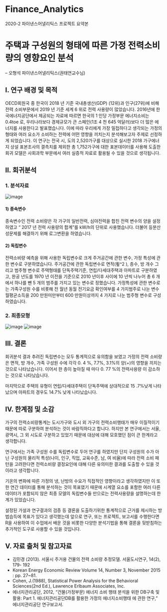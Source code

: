 # Finance_Analytics
2020-2 파이낸스어낼리틱스 프로젝트 요약본

# 주택과 구성원의 형태에 따른 가정 전력소비량의 영향요인 분석 

– 오형석 파이낸스어낼리틱스(권태연교수님)

## I. 연구 배경 및 목적

OECD회원국 중 한국이 2018 년 기준 국내총생산(GDP) (12위)과
인구(27위)에 비해 전력 소비부문에서 2019 년 기준 세계 6 위로
전력 사용량이 많았습니다. 2016년에 한국에너지공단에서 제공되는
자료에 따르면 한국의 1 인당 가정부문 에너지소비는 0.4toe 로,
우리나라보다 경제규모가 큰 스페인(1조 4 천 645 억달러)보다 더
많은 에너지를 사용한다고 발표했습니다. 이에 따라 우리에게 가장
밀접하다고 생각되는 가정의 형태와 여러 요소가 소비하는 전력에
어떤 영향을 끼치는지 분석해보고자 주제로 선정하게 되었습니다.
이 연구는 전국 시, 도의 2,520가구를 대상으로 실시한
2018 가구에너지 상설 표본조사의 결측치를 제외한 총 1,752가구에
대한 표본데이터를 사용해 도출한 회귀 모델은 사회과학 부문에서
여러 실증적 자료로 활용될 수 있을 것으로 생각됩니다.

## II. 회귀분석

### 1. 분석자료
![image](https://user-images.githubusercontent.com/41688671/114876008-d98a2a80-9e38-11eb-8e0d-72cd2f033baa.png)


#### 1) 종속변수

종속변수인 전력 소비량은 각 가구의 일반전력, 심야전력을 합친
전력 변수의 양을 설정하였고 “ 2017 년 전력 사용량의 합계”를
kW/h의 단위로 사용했습니다. 더불어 등분산성문제를 해결하기
위해 로그변환을 하였습니다.

#### 2) 독립변수

 전력소비량 예측을 위해 사용한 독립변수로 크게 주거공간에 관한 변수, 가정 특성에 관한 변수로 구분하였습니다. 주거공간에 관한 독립변수로 면적(푚^2 ), 층수, 방 개수 그리고 범주형 변수로 주택형태를 단독주택기준, 연립/다세대주택과 아파트로 구분하였고, 완공 년도를 1970 년 이전을 기준으로 2010 년이후 사이에 10 년씩 나누어 총 6 개에서 하나를 뺀 5 개의 범주를 가지고 있는 변수로 정했습니다. 가정특성에 관한 변수로는 가족구성원 수를 비롯해 전 월년 동월 전기요금 확인여부를 4 가지범주로 나눈 변수 월평균소득을 200 만원미만부터 600 만원이상까지 4 가지로 나눈 범주형 변수로 구성하였습니다.

### 2. 최종모형

![image](https://user-images.githubusercontent.com/41688671/114876094-f292db80-9e38-11eb-978a-5a3135f53adb.png)
![image](https://user-images.githubusercontent.com/41688671/114876229-148c5e00-9e39-11eb-8cf0-5a6876fa7387.png)



## III. 결론 
 회귀분석 결과 추려진 독립변수는 모두 통계적으로 유의함을 보였고 가정의 전력 소비량은 면적, 방 개수, 가족 구성원 수에 각각 0. 4 %, 7.7%, 3.1%의 양(+)의 영향을 끼치는 것으로 나타났습니다. 이어서 한 층이 높아질 때 마다 0. 77 %의 전력사용량 이 감소하는 것으로 나타났습니다. 
 
 마지막으로 주택의 유형이 연립/다세대주택이 단독주택에 상대적으로 15 .7%낮게 나타났으며 아파트의 경우도 14.7% 낮게 나타났습니다.

## IV. 한계점 및 소감 
 가구의 전력소비량통계는 도시가구와 도시 외 가구의 전력소비행태가 매우 이질적이기 때문에 따로 구분하여 분석하는 것이 바람직하다고 합니다. 하지만 본 연구에서는 서울, 광역시, 그 외 시도로 구분하고 있었기 때문에 대상에 대해 모호했던 점이 큰 한계라고 생각합니다. 
 
 연구에서는 가족 구성원 수를 독립변수로 두어 연구를 하였지만 단지 구성원의 수가 아닌 구성원의 물리적 특성(나이, 인구, 직업, 교육수준, 남, 여 비율)에 따라 전력 소비 패턴을 고려한다면 전력소비량 결정요인에 대해 다른 유의미한 결과를 도출할 수 있을 것이라고 생각합니다. 
 
 기온의 변화에 따른 가정의 냉, 난방의 수요가 직접적인 영향이라고 생각하였지만 이 또한 연간 데이터를 통해 분석하는 것이 목표였기 때문에 시계열 요소를 포함한 여러 다른 데이터가 포함되지 않은 최종 모델의 독립변수들 만으로는 전력사용량을 설명하는데 한계가 있었습니다. 
 
 설정된 가설과 연구결과의 검증 등 결론을 도출하기위한 통계적으로 근거를 제시하는 방법습득에 목표가 있다고 생각했는데 앞으로 연구, 또는 프로젝트, 보고서를 수행한다면 R을 사용하여 이 수업에서 배운 것을 비롯한 다양한 분석기법을 통해 결론을 뒷받침하는 추가적인 도구로 사용할 수 있을 것입니다.

## V. 자료 출처 및 참고자료

- 김민경 (2013). 서울시 주거용 건물의 전력 소비량 추정모델. 서울도시연구,
    14(2), 179- 192
- Korean Energy Economic Review Volume 14, Number 3, November 2015 : pp.
    27~81.
- Cohen, J.(1988), Statistical Power Analysis for the Behavioral Sciences(2nd Ed.),
Lawrence Erlbaum Associates, Inc.
- 에너지관리공단, 2012, “건물(가정부문) 에너지 소비 행태 분석을 위한
    DB구축 및 활용: Part 1. 에너지관리공단DB를 활용한 가정의 에너지소비행태
    에 관한 연구,” 에너지관리공단 연구보고서.


